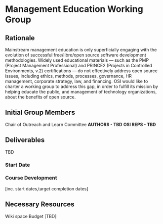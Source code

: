# Management Education Working Group
## Rationale
Mainstream management education is only superficially engaging with the evolution of successful free/libre/open source software development methodologies. Widely used educational materials — such as the PMP (Project Management Professional) and PRINCE2 (Projects in Controlled Environments, v.2) certifications — do not effectively address open source issues, including ethics, methods, processes, governance, HR management, corporate strategy, law, and financing.
OSI would like to charter a working group to address this gap, in order to fulfill its mission by helping educate the public, and management of technology organizations, about the benefits of open source. 

## Initial Group Members
Chair of Outreach and Learn Committee
**AUTHORS - TBD**
**OSI REPS - TBD**

## Deliverables
TBD
### Start Date

### Course Development
[inc. start dates,target completion dates]

## Necessary Resources
Wiki space
Budget [TBD]

